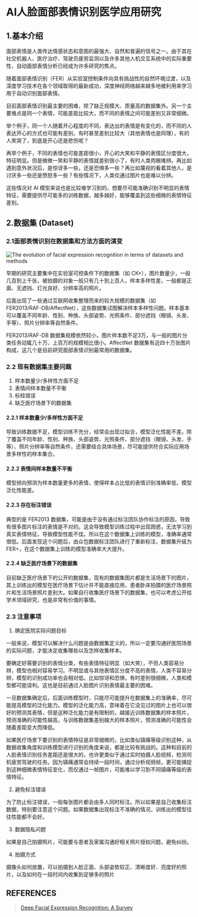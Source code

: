 # AI人脸面部表情识别医学应用研究

## 1.基本介绍

面部表情是人类传达情感状态和意图的最强大、自然和普遍的信号之一。由于其在社交机器人、医疗治疗、驾驶员疲劳监测以及许多其他人机交互系统中的实际重要性，自动面部表情分析已经成为许多研究的焦点。

随着面部表情识别（FER）从实验室控制条件向具有挑战性的自然环境过渡，以及深度学习技术在各个领域取得的最新成功，深度神经网络越来越多地被利用来学习用于自动识别面部表情。

目前面部表情识别最主要的困难，除了缺乏规模大、质量高的数据集外。另一个主要难点是同一个表情，可能差距比较大，而不同的表情之间可能差别又非常细微。

举个例子，同一个人随着开心程度的不同，表达出的表情是有变化的，而不同的人表达开心的方式也可能有差别，有时甚至差别比较大（其他表情也是同理），有的人笑哭了，到底是开心还是悲伤呢？

再举个例子，不同的表情也可能差距很小，开心的大笑和平静的表情区分度很大，特征明显。但是微微一笑和平静的表情就差别很小了，有时人类肉眼难辨。再比如遇到意外状况后，是惊讶多一些，还是恐惧多一些？再比如蔑视的看着其他人，是讨厌多一些还是愤怒多一些？有些情况下，人类仅通过图片也是难以分辨。

这些情况对 AI 模型来说也是比较难学习到的，想要尽可能准确识别不明显的表情特征，需要提供尽可能多的训练数据，越多越好，能够覆盖到这些细微的表情特征差别。

## 2.数据集 (Dataset)

### 2.1面部表情识别在数据集和方法方面的演变

![The evolution of facial expression recognition in terms of datasets
and methods](https://cdn.huoyijie.cn/uploads/2024/04/datasets.png)

早期的研究主要集中在实验室可控条件下的数据集（如 CK+），图片数量少，一般几百到上千张，被拍摄的对象一般只有几十到上百人，样本多样性差，一般都是正面、无遮挡、灯光良好、分辨率高的照片。

后面出现了一些通过互联网收集整理而来的较大规模的数据集（如 FER2013/RAF-DB/AffectNet），这些数据集试图解决样本多样性问题。样本基本可以覆盖不同年龄、性别、种族、头部姿势、光照条件、部分遮挡（眼镜、头发、手等）、照片分辨率等自然条件。

FER2013/RAF-DB 数据集规模依然较小，图片样本数不足3万，与一般的图片分类任务动辄几十万、上百万的规模相比很小。AffectNet 数据集有近四十万张图片构成，这几个是目前研究面部表情识别最常用的数据集。

### 2.2 现有数据集主要问题

1. 样本数量少/多样性方面不足
2. 表情间样本数量不平衡
3. 标柱错误
4. 缺乏医疗场景下的数据集

#### 2.2.1 样本数量少/多样性方面不足

导致训练数据不足，模型训练不充分，经常会出现过拟合，模型泛化性能不差。除了覆盖不同年龄、性别、种族、头部姿势、光照条件、部分遮挡（眼镜、头发、手等）、照片分辨率等自然条件，还需要结合具体场景，尽可能提供符合实际应用场景多样性的样本集合。

#### 2.2.2 表情间样本数量不平衡

模型倾向预测为样本数量更多的表情，使得样本占比低的表情识别准确率低，模型泛化性能差。

#### 2.2.3 存在标注错误

典型的是 FER2013 数据集，可能是由于没有通过标注团队协作标注的原因，导致有很多图片标注的表情是不对的。这会导致模型训练过程中出现困惑，无法学习到真实表情特征，导致模型性能不佳。所以在这个数据集上训练的模型，准确率通常很低。后面发现这个问题后，由众包数据标注团队进行了重新标注，数据集升级为 FER+，在这个数据集上训练的模型准确率大大提升。

#### 2.2.4 缺乏医疗场景下的数据集

目前缺乏医疗场景下的公开的数据集，现有的数据集图片都是生活场景下的图片，其上训练出的模型在医疗场景下估计并不能直接应用，患者卧床拍摄的医疗场景照片和生活场景照片差别大。如果自行收集医疗场景下的数据集，也可以考虑公开给学术领域研究，也是非常有价值的事情。

### 2.3 注意事项

1. 确定医院实际问题目标

一般来说，模型可以解决什么问题是由数据集定义的，所以一定要沟通好医院场景的实际问题，才能决定收集哪些以及怎样收集样本。

要确定好需要识别的表情分类，有些表情特征明显（如大笑），不但人类容易分辨，模型也相对容易学习。不明显或与其他表情区分度不高的表情，人类不容易分辨，模型的识别成功率也会相对低。比如惊讶和恐惧，有时差别很细微，人类和模型都可能误判。这也是目前通过人脸图片识别表情最主要的困难。

一旦数据集确定后，后面训练模型时，只能尽可能提升在数据集上的准确率，尽可能提高模型的泛化能力。模型的泛化能力高，意味着在它没见过的图片上也可以很好的预测其表情，但是这种泛化能力是有限制的，越接近训练数据集的样本照片，预测准确的可能性越高，与训练数据集差别越大的样本照片，预测准确的可能性会随着差距变大而降低。

如果医疗场景下要识别的表情特征是非常细微的，比如类似镇痛等级识别这种，从数据收集角度和训练模型进行识别的角度来说，都是比较有挑战的。这种和目前的人脸表情识别任务差距还是很大的，也许更类似于通过实时拍摄人脸视频，检测司机疲劳驾驶的任务。因为镇痛通常会持续一段时间，通过分析视频帧，更可能捕捉到这种细微表情特征变化，而仅通过一帧图片，可能难以学习到不同镇痛等级的表情特征。

2. 避免标注错误

为了防止标注错误，一般每张图片都会由多人同时标注。所以如果是自己收集标注数据，特别要注意这个问题。如果数据集出现标注不准确的情况，训练出的模型往往性能都不会好。

3. 数据隐私问题

如果是自己拍摄照片，可能要与患者及家属沟通好相关照片授权问题，避免纠纷。

4. 拍摄方式

摄像头如何放置，可以拍摄到人脸正面、头部姿势较正、清晰度好、亮度好的照片，以及如何在一段时间内收集到足够多的照片

## REFERENCES

> [Deep Facial Expression Recognition: A Survey](https://arxiv.org/abs/1804.08348)